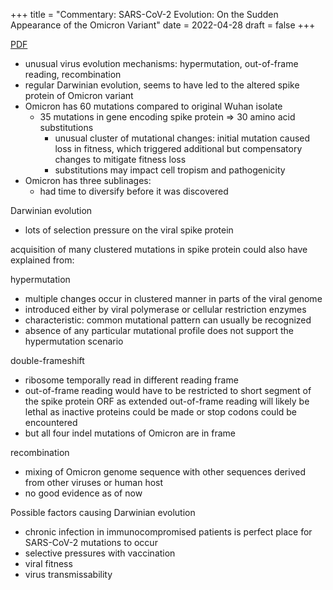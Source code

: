 +++
title = "Commentary: SARS-CoV-2 Evolution: On the Sudden Appearance of the Omicron Variant"
date = 2022-04-28
draft = false
+++

[PDF](https://journals.asm.org/doi/epub/10.1128/jvi.00090-22)

- unusual virus evolution mechanisms: hypermutation, out-of-frame reading, recombination
- regular Darwinian evolution, seems to have led to the altered spike protein of Omicron variant
- Omicron has 60 mutations compared to original Wuhan isolate
  - 35 mutations in gene encoding spike protein => 30 amino acid substitutions
    - unusual cluster of mutational changes: initial mutation caused loss in fitness, which triggered additional but compensatory changes to mitigate fitness loss
    - substitutions may impact cell tropism and pathogenicity
- Omicron has three sublinages:
  - had time to diversify before it was discovered

Darwinian evolution
- lots of selection pressure on the viral spike protein

acquisition of many clustered mutations in spike protein could also have explained from:

hypermutation
- multiple changes occur in clustered manner in parts of the viral genome
- introduced either by viral polymerase or cellular restriction enzymes
- characteristic: common mutational pattern can usually be recognized
- absence of any particular mutational profile does not support the hypermutation scenario

double-frameshift
- ribosome temporally read in different reading frame
- out-of-frame reading would have to be restricted to short segment of the spike protein ORF as extended out-of-frame reading will likely be lethal as inactive proteins could be made or stop codons could be encountered
- but all four indel mutations of Omicron are in frame

recombination
- mixing of Omicron genome sequence with other sequences derived from other viruses or human host
- no good evidence as of now

Possible factors causing Darwinian evolution
- chronic infection in immunocompromised patients is perfect place for SARS-CoV-2 mutations to occur
- selective pressures with vaccination
- viral fitness
- virus transmissability 

